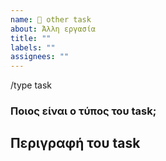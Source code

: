 ```yaml
---
name: 🔧 other task
about: Άλλη εργασία
title: ""
labels: ""
assignees: ""
---
```


/type task

### Ποιος είναι ο τύπος του task;

<!--
    Αφαιρέστε το σύμβολο του σχολίου για τον τύπο που θέλετε και διαγράψτε τα υπόλοιπα.
    Π.χ το `<!-- /type translation..` θα γινει απλά: `/type translation`
-->

<!-- /type cicd -->
<!-- /type translation -->
<!--/type documentation -->
<!-- /type test-automation -->

## Περιγραφή του task

<!--
    Περιγράψτε το issue και το τι ακριβώς θα θέλατε να συμβεί στο προτζεκτ.
-->
